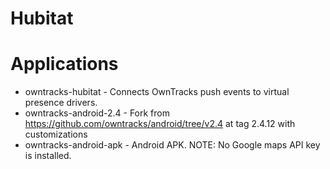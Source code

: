 # Hubitat
# Applications
- owntracks-hubitat - Connects OwnTracks push events to virtual presence drivers.
- owntracks-android-2.4 - Fork from https://github.com/owntracks/android/tree/v2.4 at tag 2.4.12 with customizations
- owntracks-android-apk - Android APK.  NOTE:  No Google maps API key is installed.